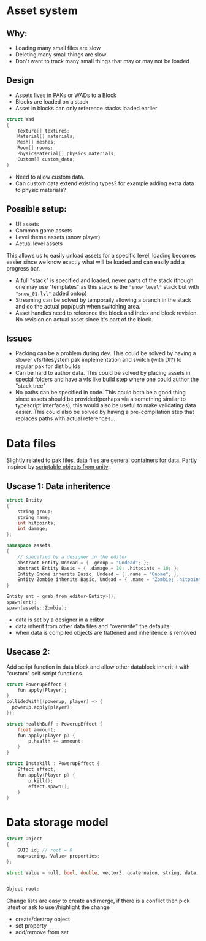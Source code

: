 # Asset system

## Why:
* Loading many small files are slow
* Deleting many small things are slow
* Don't want to track many small things that may or may not be loaded

## Design
* Assets lives in PAKs or WADs to a Block
* Blocks are loaded on a stack
* Asset in blocks can only reference stacks loaded earlier

```cpp
struct Wad
{
    Texture[] textures;
    Material[] materials;
    Mesh[] meshes;
    Room[] rooms;
    PhysicsMaterial[] physics_materials;
    Custom[] custom_data;
}
```
* Need to allow custom data.
* Can custom data extend existing types? for example adding extra data to physic materials?

## Possible setup:
* UI assets
* Common game assets
* Level theme assets (snow player)
* Actual level assets

This allows us to easily unload assets for a specific level, loading becomes easier since we know exactly what will be loaded and can easily add a progress bar.

* A full "stack" is specified and loaded, never parts of the stack (though one may use "templates" as this stack is the `"snow_level"` stack but with `"snow_01.lvl"` added ontop)
* Streaming can be solved by temporaily allowing a branch in the stack and do the actual pop/push when switching area.
* Asset handles need to reference the block and index and block revision. No revision on actual asset since it's part of the block.

## Issues
* Packing can be a problem during dev.
  This could be solved by having a slower vfs/filesystem pak implementation and switch (with DI?) to regular pak for dist builds
* Can be hard to author data.
  This could be solved by placing assets in special folders and have a vfs like build step where one could author the "stack tree"
* No paths can be specified in code.
  This could both be a good thing since assets should be provided(perhaps via a something similar to typescript interfaces), this would also be useful to make validating data easier. This could also be solved by having a pre-compilation step that replaces paths with actual references...


# Data files

Slightly related to pak files, data files are general containers for data. Partly inspired by [scriptable objects from unity](https://www.youtube.com/watch?v=6vmRwLYWNRo).

## Uscase 1: Data inheritence

```cpp
struct Entity
{
    string group;
    string name;
    int hitpoints;
    int damage;
};

namespace assets
{
    // specified by a designer in the editor
    abstract Entity Undead = { .group = "Undead"; };
    abstract Entity Basic = { .damage = 10; .hitpoints = 10; };
    Entity Gnome inherits Basic, Undead = { .name = "Gnome"; };
    Entity Zombie inherits Basic, Undead = { .name = "Zombie; .hitpoints = 100; };
}

Entity ent = grab_from_editor<Entity>();
spawn(ent);
spawn(assets::Zombie);
```
* data is set by a designer in a editor
* data inherit from other data files and "overwrite" the defaults
* when data is compiled objects are flattened and inheritence is removed

## Usecase 2: 
Add script function in data block and allow other datablock inherit it with "custom" self script functions.

```cpp
struct PowerupEffect {
    fun apply(Player);
}
collidedWith((powerup, player) => {
  powerup.apply(player);
});

struct HealthBuff : PowerupEffect {
    float ammount;
    fun apply(player p) {
        p.health += ammount;
    }
}

struct Instakill : PowerupEffect {
    Effect effect;
    fun apply(Player p) {
        p.kill();
        effect.spawn();
    }
}
```
# Data storage model

```cpp
struct Object
{
    GUID id; // root = 0
    map<string, Value> properties;
};

struct Value = null, bool, double, vector3, quaternaion, string, data, guid, set<guid>


Object root;
```

Change lists are easy to create and merge, if there is a conflict then pick latest or ask to user/highlight the change

* create/destroy object
* set property 
* add/remove from set

